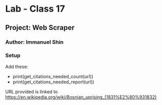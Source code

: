 # Lab - Class 17

## Project: Web Scraper

### Author: Immanuel Shin

### Setup

Add these:

- print(get_citations_needed_count(url))
- print(get_citations_needed_report(url))

URL provided is linked to https://en.wikipedia.org/wiki/Bosnian_uprising_(1831%E2%80%931832)
